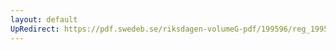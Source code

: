 ```yaml
---
layout: default
UpRedirect: https://pdf.swedeb.se/riksdagen-volumeG-pdf/199596/reg_199596/reg_199596_0048.pdf
---
```

